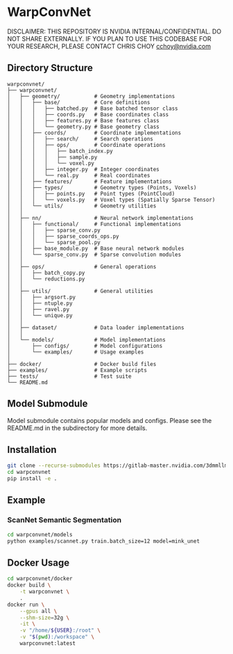 # WarpConvNet

DISCLAIMER: THIS REPOSITORY IS NVIDIA INTERNAL/CONFIDENTIAL. DO NOT SHARE EXTERNALLY. IF YOU PLAN TO USE THIS CODEBASE FOR YOUR RESEARCH, PLEASE CONTACT CHRIS CHOY cchoy@nvidia.com

## Directory Structure

```
warpconvnet/
├── warpconvnet/
│   ├── geometry/           # Geometry implementations
│   │   ├── base/           # Core definitions
│   │   │   ├── batched.py  # Base batched tensor class
│   │   │   ├── coords.py   # Base coordinates class
│   │   │   ├── features.py # Base features class
│   │   │   └── geometry.py # Base geometry class
│   │   ├── coords/         # Coordinate implementations
│   │   │   ├── search/     # Search operations
│   │   │   ├── ops/        # Coordinate operations
│   │   │   │   ├── batch_index.py
│   │   │   │   ├── sample.py
│   │   │   │   └── voxel.py
│   │   │   ├── integer.py  # Integer coordinates
│   │   │   └── real.py     # Real coordinates
│   │   ├── features/       # Feature implementations
│   │   ├── types/          # Geometry types (Points, Voxels)
│   │   │   ├── points.py   # Point types (PointCloud)
│   │   │   └── voxels.py   # Voxel types (Spatially Sparse Tensor)
│   │   └── utils/          # Geometry utilities
│   │
│   ├── nn/                 # Neural network implementations
│   │   ├── functional/     # Functional implementations
│   │   │   ├── sparse_conv.py
│   │   │   ├── sparse_coords_ops.py
│   │   │   └── sparse_pool.py
│   │   ├── base_module.py  # Base neural network modules
│   │   └── sparse_conv.py  # Sparse convolution modules
│   │
│   ├── ops/                # General operations
│   │   ├── batch_copy.py
│   │   └── reductions.py
│   │
│   ├── utils/              # General utilities
│   │   ├── argsort.py
│   │   ├── ntuple.py
│   │   ├── ravel.py
│   │   └── unique.py
│   │
│   ├── dataset/            # Data loader implementations
│   │
│   └── models/             # Model implementations
│       ├── configs/        # Model configurations
│       └── examples/       # Usage examples
│
├── docker/                 # Docker build files
├── examples/               # Example scripts
├── tests/                  # Test suite
└── README.md
```

## Model Submodule

Model submodule contains popular models and configs. Please see the README.md in the subdirectory for more details.

## Installation

```bash
git clone --recurse-submodules https://gitlab-master.nvidia.com/3dmmllm/warp.git warpconvnet
cd warpconvnet
pip install -e .
```

## Example

### ScanNet Semantic Segmentation

```bash
cd warpconvnet/models
python examples/scannet.py train.batch_size=12 model=mink_unet
```

## Docker Usage

```bash
cd warpconvnet/docker
docker build \
    -t warpconvnet \
    .
docker run \
    --gpus all \
    --shm-size=32g \
    -it \
    -v "/home/${USER}:/root" \
    -v "$(pwd):/workspace" \
    warpconvnet:latest
```
